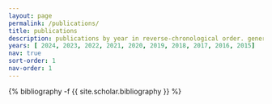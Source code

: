 ```yaml
---
layout: page
permalink: /publications/
title: publications
description: publications by year in reverse-chronological order. generated by jekyll-scholar.
years: [ 2024, 2023, 2022, 2021, 2020, 2019, 2018, 2017, 2016, 2015]
nav: true
sort-order: 1
nav-order: 1
---
```

<!-- _pages/publications.md -->
<div class="publications">

{% bibliography -f {{ site.scholar.bibliography }} %}

</div>
